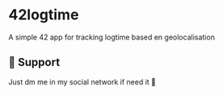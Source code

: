 # 42logtime

A simple 42 app for tracking logtime based en geolocalisation

## 🤕 Support

Just dm me in my social network if need it 🤝
